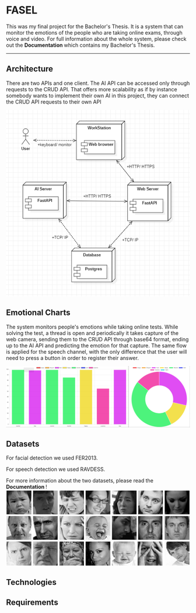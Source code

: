 # FASEL 

This was my final project for the Bachelor's Thesis. It is a system that can monitor the emotions of the people who are taking online exams, through voice and video. For full information about the whole system, please check out the <b> Documentation </b> which contains my Bachelor's Thesis. 

---

## Architecture

There are two APIs and one client. The AI API can be accessed only through requests to the CRUD API. That offers more scalability as if by instance somebody wants to implement their own AI in this project, they can connect the CRUD API requests to their own API

<img src="/images/deployment_diagram.PNG" display="center">

## Emotional Charts

The system monitors people's emotions while taking online tests. While solving the test, a thread is open and periodically it takes capture of the web camera, sending them to the CRUD API through base64 format, ending up to the AI API and predicting the emotion for that capture. The same flow is applied for the speech channel, with the only difference that the user will need to press a button in order to register their answer. 

<img src="/images/emotional_charts_horizonally.png" display="center">

## Datasets
For facial detection we used FER2013. 

For speech detection we used RAVDESS. 

For more information about the two datasets, please read the <b> Documentation </b>!
<img src="/images/fer2013.PNG" display="center">

## Technologies



## Requirements
